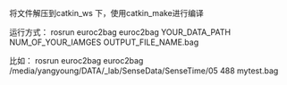 ﻿将文件解压到catkin\_ws 下，使用catkin\_make进行编译运行方式：rosrun euroc2bag euroc2bag YOUR\_DATA\_PATH NUM\_OF\_YOUR\_IAMGES OUTPUT\_FILE\_NAME.bag比如：rosrun euroc2bag euroc2bag /media/yangyoung/DATA/_lab/SenseData/SenseTime/05 488 mytest.bag